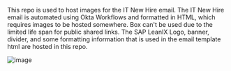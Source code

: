 This repo is used to host images for the IT New Hire email. The IT New Hire email is automated using Okta Workflows and formatted in HTML, which requires images to be hosted somewhere. Box can't be used due to the limited life span for public shared links. The SAP LeanIX Logo, banner, divider, and some formatting information that is used in the email template html are hosted in this repo.

![image](https://github.com/leanix/leanix-it-new-hires/assets/105020020/2a29dbe0-a474-472d-a591-d9b558928e76)
